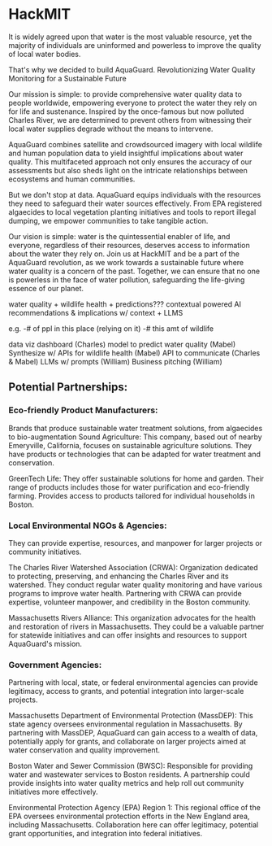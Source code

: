 # HackMIT

It is widely agreed upon that water is the most valuable resource, yet the majority of individuals are uninformed and powerless to improve the quality of local water bodies.

That's why we decided to build AquaGuard. Revolutionizing Water Quality Monitoring for a Sustainable Future

Our mission is simple: to provide comprehensive water quality data to people worldwide, empowering everyone to protect the water they rely on for life and sustenance. Inspired by the once-famous but now polluted Charles River, we are determined to prevent others from witnessing their local water supplies degrade without the means to intervene.

AquaGuard combines satellite and crowdsourced imagery with local wildlife and human population data to yield insightful implications about water quality. This multifaceted approach not only ensures the accuracy of our assessments but also sheds light on the intricate relationships between ecosystems and human communities.

But we don't stop at data. AquaGuard equips individuals with the resources they need to safeguard their water sources effectively. From EPA registered algaecides to local vegetation planting initiatives and tools to report illegal dumping, we empower communities to take tangible action.

Our vision is simple: water is the quintessential enabler of life, and everyone, regardless of their resources, deserves access to information about the water they rely on. Join us at HackMIT and be a part of the AquaGuard revolution, as we work towards a sustainable future where water quality is a concern of the past. Together, we can ensure that no one is powerless in the face of water pollution, safeguarding the life-giving essence of our planet.


water quality + wildlife health + predictions???
contextual powered AI recommendations & implications w/ context + LLMS 


e.g. 
-# of ppl in this place (relying on it) 
-# this amt of wildlife 


data viz dashboard (Charles)
model to predict water quality (Mabel)
Synthesize w/ APIs for wildlife health (Mabel)
API to communicate (Charles & Mabel)
LLMs w/ prompts (William)
Business pitching (William)


## Potential Partnerships:
### Eco-friendly Product Manufacturers:
Brands that produce sustainable water treatment solutions, from algaecides to bio-augmentation 
Sound Agriculture: This company, based out of nearby Emeryville, California, focuses on sustainable agriculture solutions. They have products or technologies that can be adapted for water treatment and conservation.

GreenTech Life: They offer sustainable solutions for home and garden. Their range of products includes those for water purification and eco-friendly farming. Provides access to products tailored for individual households in Boston.

### Local Environmental NGOs & Agencies:
They can provide expertise, resources, and manpower for larger projects or community initiatives. 

The Charles River Watershed Association (CRWA): Organization dedicated to protecting, preserving, and enhancing the Charles River and its watershed. They conduct regular water quality monitoring and have various programs to improve water health. Partnering with CRWA can provide expertise, volunteer manpower, and credibility in the Boston community.

Massachusetts Rivers Alliance: This organization advocates for the health and restoration of rivers in Massachusetts. They could be a valuable partner for statewide initiatives and can offer insights and resources to support AquaGuard's mission.

### Government Agencies:
Partnering with local, state, or federal environmental agencies can provide legitimacy, access to grants, and potential integration into larger-scale projects.

Massachusetts Department of Environmental Protection (MassDEP): This state agency oversees environmental regulation in Massachusetts. By partnering with MassDEP, AquaGuard can gain access to a wealth of data, potentially apply for grants, and collaborate on larger projects aimed at water conservation and quality improvement.

Boston Water and Sewer Commission (BWSC): Responsible for providing water and wastewater services to Boston residents. A partnership could provide insights into water quality metrics and help roll out community initiatives more effectively.

Environmental Protection Agency (EPA) Region 1: This regional office of the EPA oversees environmental protection efforts in the New England area, including Massachusetts. Collaboration here can offer legitimacy, potential grant opportunities, and integration into federal initiatives.


